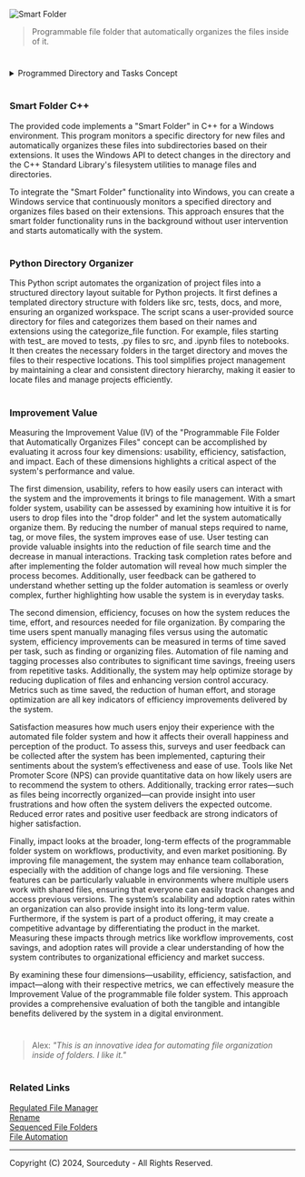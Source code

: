 ![Smart Folder](https://github.com/sourceduty/Smart_Folder/assets/123030236/81975a10-16ba-4a5b-aff2-937a5b3b11ee)

> Programmable file folder that automatically organizes the files inside of it.

#

<details><summary>Programmed Directory and Tasks Concept</summary>
<br>

#
### Programmed Directory and Tasks Concept

This component involves a smart directory system that automatically organizes files according to predefined criteria such as file type, modification date, and creator. The system should include scripts or small applications that monitor folder activity and reorganize files as needed. Additionally, automation for naming and metatagging should be implemented, allowing files to be automatically renamed and tagged based on established rules. This automation can leverage file properties or metadata extraction tools to effectively categorize and organize files, making retrieval and management more efficient.

#
### Change Log and File Versioning

To maintain a comprehensive record of file modifications and ensure data integrity, integrating a change log and version control system is essential. A logging system can be set up to capture every alteration made to the files within the directory. This can be achieved using file system watchers that trigger logs upon any file modifications. Moreover, a version control system can be developed or integrated, similar to Git but tailored for non-code files, to manage file versions and provide the capability to revert to previous states when necessary.

#
### Automatic Folder Task Program File

At the heart of the directory system is the automatic folder task program, a core engine that continuously manages and organizes folder contents. This could be realized through a daemon or background service that runs persistently, processing any new additions or changes according to predefined rules. This automation ensures that the system is self-sustaining and operates without manual intervention, continuously keeping the directory organized and up-to-date.

#
### Drop Folder

The drop folder serves as a primary entry point where users can add files. Upon addition, these files trigger the automatic organization and logging mechanisms of the system. Setting up a designated drop folder and implementing file handling automation scripts can streamline the workflow. These scripts would automatically move files to their appropriate destinations, apply naming and tagging conventions, and update logs and metadata, thereby simplifying the process of file management and ensuring systematic organization.

<br>
</details>

#
### Smart Folder C++

The provided code implements a "Smart Folder" in C++ for a Windows environment. This program monitors a specific directory for new files and automatically organizes these files into subdirectories based on their extensions. It uses the Windows API to detect changes in the directory and the C++ Standard Library's filesystem utilities to manage files and directories.

To integrate the "Smart Folder" functionality into Windows, you can create a Windows service that continuously monitors a specified directory and organizes files based on their extensions. This approach ensures that the smart folder functionality runs in the background without user intervention and starts automatically with the system.

#
### Python Directory Organizer

This Python script automates the organization of project files into a structured directory layout suitable for Python projects. It first defines a templated directory structure with folders like src, tests, docs, and more, ensuring an organized workspace. The script scans a user-provided source directory for files and categorizes them based on their names and extensions using the categorize_file function. For example, files starting with test_ are moved to tests, .py files to src, and .ipynb files to notebooks. It then creates the necessary folders in the target directory and moves the files to their respective locations. This tool simplifies project management by maintaining a clear and consistent directory hierarchy, making it easier to locate files and manage projects efficiently.

#
### Improvement Value

Measuring the Improvement Value (IV) of the "Programmable File Folder that Automatically Organizes Files" concept can be accomplished by evaluating it across four key dimensions: usability, efficiency, satisfaction, and impact. Each of these dimensions highlights a critical aspect of the system's performance and value.

The first dimension, usability, refers to how easily users can interact with the system and the improvements it brings to file management. With a smart folder system, usability can be assessed by examining how intuitive it is for users to drop files into the "drop folder" and let the system automatically organize them. By reducing the number of manual steps required to name, tag, or move files, the system improves ease of use. User testing can provide valuable insights into the reduction of file search time and the decrease in manual interactions. Tracking task completion rates before and after implementing the folder automation will reveal how much simpler the process becomes. Additionally, user feedback can be gathered to understand whether setting up the folder automation is seamless or overly complex, further highlighting how usable the system is in everyday tasks.

The second dimension, efficiency, focuses on how the system reduces the time, effort, and resources needed for file organization. By comparing the time users spent manually managing files versus using the automatic system, efficiency improvements can be measured in terms of time saved per task, such as finding or organizing files. Automation of file naming and tagging processes also contributes to significant time savings, freeing users from repetitive tasks. Additionally, the system may help optimize storage by reducing duplication of files and enhancing version control accuracy. Metrics such as time saved, the reduction of human effort, and storage optimization are all key indicators of efficiency improvements delivered by the system.

Satisfaction measures how much users enjoy their experience with the automated file folder system and how it affects their overall happiness and perception of the product. To assess this, surveys and user feedback can be collected after the system has been implemented, capturing their sentiments about the system’s effectiveness and ease of use. Tools like Net Promoter Score (NPS) can provide quantitative data on how likely users are to recommend the system to others. Additionally, tracking error rates—such as files being incorrectly organized—can provide insight into user frustrations and how often the system delivers the expected outcome. Reduced error rates and positive user feedback are strong indicators of higher satisfaction.

Finally, impact looks at the broader, long-term effects of the programmable folder system on workflows, productivity, and even market positioning. By improving file management, the system may enhance team collaboration, especially with the addition of change logs and file versioning. These features can be particularly valuable in environments where multiple users work with shared files, ensuring that everyone can easily track changes and access previous versions. The system’s scalability and adoption rates within an organization can also provide insight into its long-term value. Furthermore, if the system is part of a product offering, it may create a competitive advantage by differentiating the product in the market. Measuring these impacts through metrics like workflow improvements, cost savings, and adoption rates will provide a clear understanding of how the system contributes to organizational efficiency and market success.

By examining these four dimensions—usability, efficiency, satisfaction, and impact—along with their respective metrics, we can effectively measure the Improvement Value of the programmable file folder system. This approach provides a comprehensive evaluation of both the tangible and intangible benefits delivered by the system in a digital environment.

#

> Alex: *"This is an innovative idea for automating file organization inside of folders. I like it."*

#
### Related Links

[Regulated File Manager](https://github.com/sourceduty/Regulated_File_Manager)
<br>
[Rename](https://github.com/sourceduty/Rename)
<br>
[Sequenced File Folders](https://github.com/sourceduty/Sequenced_File_Folders)
<br>
[File Automation](https://github.com/sourceduty/File_Automation)

***
Copyright (C) 2024, Sourceduty - All Rights Reserved.

